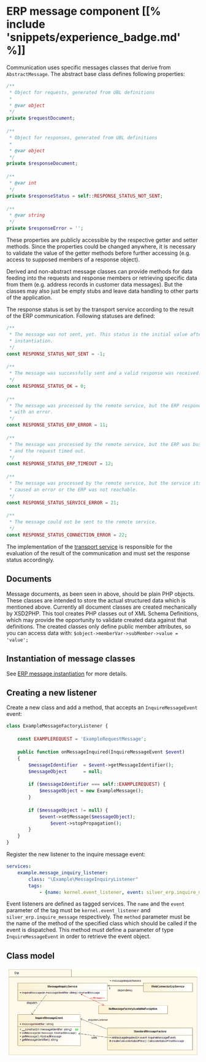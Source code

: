 # ERP message component [[% include 'snippets/experience_badge.md' %]]

Communication uses specific messages classes that derive from `AbstractMessage`.
The abstract base class defines following properties:

``` php
/**
 * Object for requests, generated from UBL definitions
 *
 * @var object
 */
private $requestDocument;

/**
 * Object for responses, generated from UBL definitions
 *
 * @var object
 */
private $responseDocument;

/**
 * @var int
 */
private $responseStatus = self::RESPONSE_STATUS_NOT_SENT;

/**
 * @var string
 */
private $responseError = '';
```

These properties are publicly accessible by the respective getter and setter methods.
Since the properties could be changed anywhere, it is necessary to validate the value of the getter methods before further accessing (e.g. access to supposed members of a response object).

Derived and non-abstract message classes can provide methods for data feeding into the requests and response members
or retrieving specific data from them (e.g. address records in customer data messages).
But the classes may also just be empty stubs and leave data handling to other parts of the application.

The response status is set by the transport service according to the result of the ERP communication.
Following statuses are defined:

``` php
/**
 * The message was not sent, yet. This status is the initial value after
 * instantiation.
 */
const RESPONSE_STATUS_NOT_SENT = -1;

/**
 * The message was successfully sent and a valid response was received.
 */
const RESPONSE_STATUS_OK = 0;

/**
 * The message was processed by the remote service, but the ERP responded
 * with an error.
 */
const RESPONSE_STATUS_ERP_ERROR = 11;

/**
 * The message was processed by the remote service, but the ERP was busy
 * and the request timed out.
 */
const RESPONSE_STATUS_ERP_TIMEOUT = 12;

/**
 * The message was processed by the remote service, but the service itself
 * caused an error or the ERP was not reachable.
 */
const RESPONSE_STATUS_SERVICE_ERROR = 21;

/**
 * The message could not be sent to the remote service.
 */
const RESPONSE_STATUS_CONNECTION_ERROR = 22; 
```

The implementation of the [transport service](../erp_component_transport.md) is responsible for the evaluation of the result of the communication and must set the response status accordingly.  

## Documents

Message documents, as been seen in above, should be plain PHP objects.
These classes are intended to store the actual structured data which is mentioned above.
Currently all document classes are created mechanically by XSD2PHP.
This tool creates PHP classes out of XML Schema Definitions,
which may provide the opportunity to validate created data against that definitions.
The created classes only define public member attributes, so you can access data with:
`$object->memberVar->subMember->value = 'value';`

## Instantiation of message classes

See [ERP message instantiation](erp_message_instantiation.md) for more details.

## Creating a new listener

Create a new class and add a method, that accepts an `InquireMessageEvent` event:

``` php
class ExampleMessageFactoryListener {

    const EXAMPLEREQUEST = 'ExampleRequestMessage';

    public function onMessageInquired(InquireMessageEvent $event)
    {
        $messageIdentifier  = $event->getMessageIdentifier();
        $messageObject      = null;

        if ($messageIdentifier === self::EXAMPLEREQUEST) {
            $messageObject = new ExampleMessage();
        }

        if ($messageObject != null) {
            $event->setMessage($messageObject);
                $event->stopPropagation();
        }
    }
}
```

Register the new listener to the inquire message event:

``` yaml
services:
    example.message_inquiry_listener:
        class: "\Example\MessageInquiryListener"
        tags:
            - {name: kernel.event_listener, event: silver_erp.inquire_message, method: onMessageInquired}
```

Event listeners are defined as tagged services. The `name` and the `event` parameter of the tag must be `kernel.event_listener` and `silver_erp.inquire_message` respectively.
The `method` parameter must be the name of the method of the specified class which should be called if the event is dispatched.
This method must define a parameter of type `InquireMessageEvent` in order to retrieve the event object.

## Class model

![](../../../../img/class_model.png)
